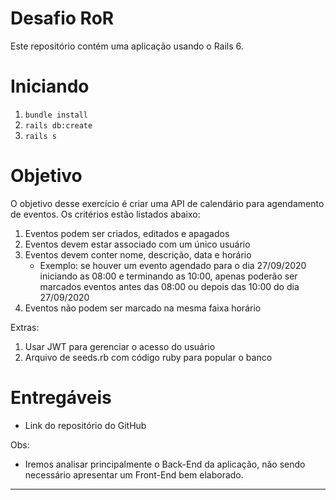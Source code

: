 # Desafio RoR

Este repositório contém uma aplicação usando o Rails 6.

# Iniciando

1. `bundle install`
2. `rails db:create`
3. `rails s`

# Objetivo

O objetivo desse exercício é criar uma API de calendário para agendamento de eventos. Os critérios estão listados abaixo:

1. Eventos podem ser criados, editados e apagados
2. Eventos devem estar associado com um único usuário
3. Eventos devem conter nome, descrição, data e horário
    -   Exemplo: se houver um evento agendado para o dia 27/09/2020 iniciando as 08:00 e terminando as 10:00,
    apenas poderão ser marcados eventos antes das 08:00 ou depois das 10:00 do dia 27/09/2020
4. Eventos não podem ser marcado na mesma faixa horário

Extras:
 
 1. Usar JWT para gerenciar o acesso do usuário
 2. Arquivo de seeds.rb com código ruby para popular o banco


    
# Entregáveis
- Link do repositório do GitHub

 
 Obs: 
- Iremos analisar principalmente o Back-End da aplicação, não sendo necessário apresentar um Front-End bem elaborado. 


----------
